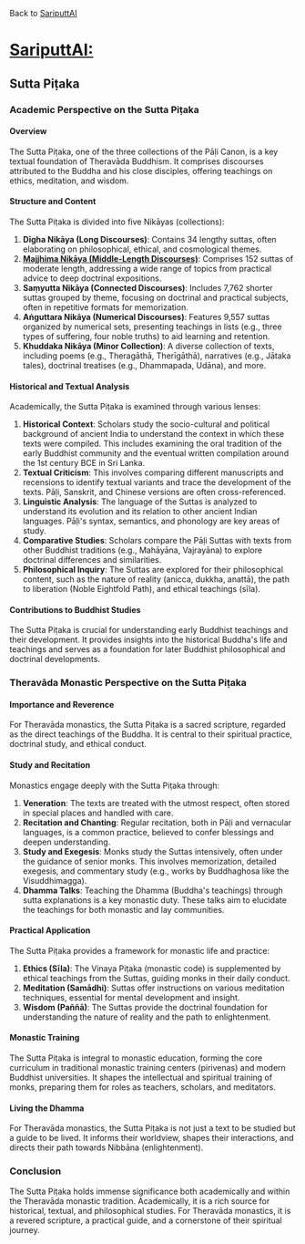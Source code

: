 Back to [SariputtAI](index.md)

# [SariputtAI:](https://chatgpt.com/g/g-p25UYT2UR-sariputtai)

## Sutta Piṭaka

### Academic Perspective on the Sutta Piṭaka

#### Overview
The Sutta Piṭaka, one of the three collections of the Pāḷi Canon, is a key textual foundation of Theravāda Buddhism. It comprises discourses attributed to the Buddha and his close disciples, offering teachings on ethics, meditation, and wisdom.

#### Structure and Content
The Sutta Piṭaka is divided into five Nikāyas (collections):

1. **Dīgha Nikāya (Long Discourses)**: Contains 34 lengthy suttas, often elaborating on philosophical, ethical, and cosmological themes.
2. **[Majjhima Nikāya (Middle-Length Discourses)](/MajjhimaNikāya/MajjhimaNikāya.md)**: Comprises 152 suttas of moderate length, addressing a wide range of topics from practical advice to deep doctrinal expositions.
3. **Saṃyutta Nikāya (Connected Discourses)**: Includes 7,762 shorter suttas grouped by theme, focusing on doctrinal and practical subjects, often in repetitive formats for memorization.
4. **Aṅguttara Nikāya (Numerical Discourses)**: Features 9,557 suttas organized by numerical sets, presenting teachings in lists (e.g., three types of suffering, four noble truths) to aid learning and retention.
5. **Khuddaka Nikāya (Minor Collection)**: A diverse collection of texts, including poems (e.g., Theragāthā, Therīgāthā), narratives (e.g., Jātaka tales), doctrinal treatises (e.g., Dhammapada, Udāna), and more.

#### Historical and Textual Analysis
Academically, the Sutta Piṭaka is examined through various lenses:

1. **Historical Context**: Scholars study the socio-cultural and political background of ancient India to understand the context in which these texts were compiled. This includes examining the oral tradition of the early Buddhist community and the eventual written compilation around the 1st century BCE in Sri Lanka.
2. **Textual Criticism**: This involves comparing different manuscripts and recensions to identify textual variants and trace the development of the texts. Pāḷi, Sanskrit, and Chinese versions are often cross-referenced.
3. **Linguistic Analysis**: The language of the Suttas is analyzed to understand its evolution and its relation to other ancient Indian languages. Pāḷi's syntax, semantics, and phonology are key areas of study.
4. **Comparative Studies**: Scholars compare the Pāḷi Suttas with texts from other Buddhist traditions (e.g., Mahāyāna, Vajrayāna) to explore doctrinal differences and similarities.
5. **Philosophical Inquiry**: The Suttas are explored for their philosophical content, such as the nature of reality (anicca, dukkha, anattā), the path to liberation (Noble Eightfold Path), and ethical teachings (sīla).

#### Contributions to Buddhist Studies
The Sutta Piṭaka is crucial for understanding early Buddhist teachings and their development. It provides insights into the historical Buddha's life and teachings and serves as a foundation for later Buddhist philosophical and doctrinal developments.

### Theravāda Monastic Perspective on the Sutta Piṭaka

#### Importance and Reverence
For Theravāda monastics, the Sutta Piṭaka is a sacred scripture, regarded as the direct teachings of the Buddha. It is central to their spiritual practice, doctrinal study, and ethical conduct.

#### Study and Recitation
Monastics engage deeply with the Sutta Piṭaka through:

1. **Veneration**: The texts are treated with the utmost respect, often stored in special places and handled with care.
2. **Recitation and Chanting**: Regular recitation, both in Pāḷi and vernacular languages, is a common practice, believed to confer blessings and deepen understanding.
3. **Study and Exegesis**: Monks study the Suttas intensively, often under the guidance of senior monks. This involves memorization, detailed exegesis, and commentary study (e.g., works by Buddhaghosa like the Visuddhimagga).
4. **Dhamma Talks**: Teaching the Dhamma (Buddha's teachings) through sutta explanations is a key monastic duty. These talks aim to elucidate the teachings for both monastic and lay communities.

#### Practical Application
The Sutta Piṭaka provides a framework for monastic life and practice:

1. **Ethics (Sīla)**: The Vinaya Piṭaka (monastic code) is supplemented by ethical teachings from the Suttas, guiding monks in their daily conduct.
2. **Meditation (Samādhi)**: Suttas offer instructions on various meditation techniques, essential for mental development and insight.
3. **Wisdom (Paññā)**: The Suttas provide the doctrinal foundation for understanding the nature of reality and the path to enlightenment.

#### Monastic Training
The Sutta Piṭaka is integral to monastic education, forming the core curriculum in traditional monastic training centers (pirivenas) and modern Buddhist universities. It shapes the intellectual and spiritual training of monks, preparing them for roles as teachers, scholars, and meditators.

#### Living the Dhamma
For Theravāda monastics, the Sutta Piṭaka is not just a text to be studied but a guide to be lived. It informs their worldview, shapes their interactions, and directs their path towards Nibbāna (enlightenment).

### Conclusion
The Sutta Piṭaka holds immense significance both academically and within the Theravāda monastic tradition. Academically, it is a rich source for historical, textual, and philosophical studies. For Theravāda monastics, it is a revered scripture, a practical guide, and a cornerstone of their spiritual journey.


